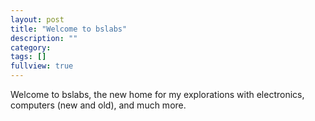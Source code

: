 ```yaml
---
layout: post
title: "Welcome to bslabs"
description: ""
category: 
tags: []
fullview: true
---
```


Welcome to bslabs, the new home for my explorations with electronics, computers (new and old), and much more.

